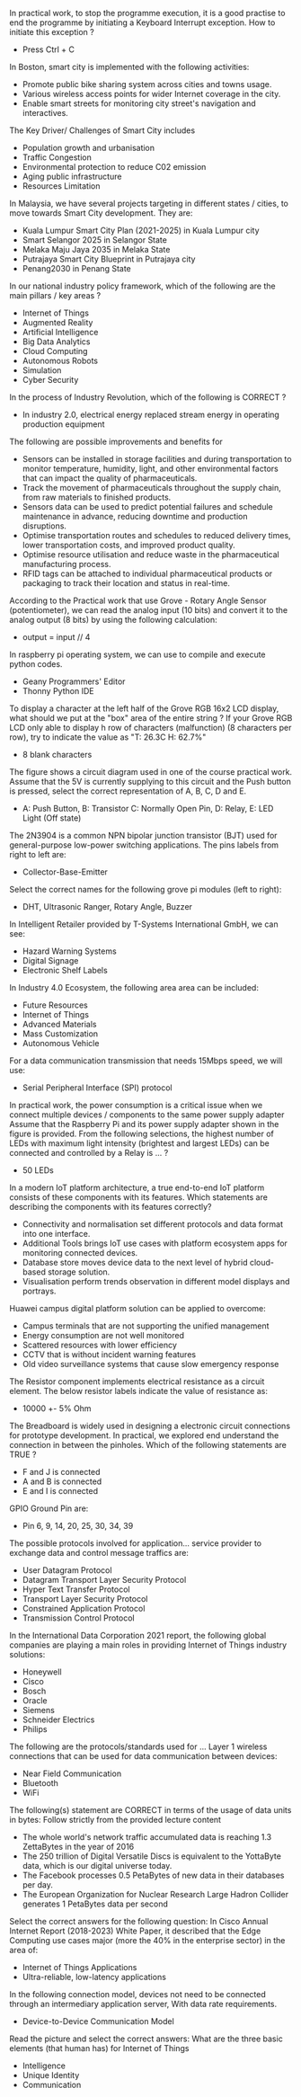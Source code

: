 In practical work, to stop the programme execution, it is a good practise to end the programme by initiating a Keyboard Interrupt exception. How to initiate this exception ?
- Press Ctrl + C

In Boston, smart city is implemented with the following activities:
- Promote public bike sharing system across cities and towns usage.
- Various wireless access points for wider Internet coverage in the city.
- Enable smart streets for monitoring city street's navigation and interactives.

The Key Driver/ Challenges of Smart City includes
- Population growth and urbanisation
- Traffic Congestion
- Environmental protection to reduce C02 emission
- Aging public infrastructure
- Resources Limitation

In Malaysia, we have several projects targeting in different states / cities, to move towards Smart City development. They are:
- Kuala Lumpur Smart City Plan (2021-2025) in Kuala Lumpur city
- Smart Selangor 2025 in Selangor State
- Melaka Maju Jaya 2035 in Melaka State
- Putrajaya Smart City Blueprint in Putrajaya city
- Penang2030 in Penang State

In our national industry policy framework, which of the following are the main pillars / key areas ?
- Internet of Things
- Augmented Reality
- Artificial Intelligence
- Big Data Analytics
- Cloud Computing
- Autonomous Robots
- Simulation
- Cyber Security

In the process of Industry Revolution, which of the following is CORRECT ?
- In industry 2.0, electrical energy replaced stream energy in operating production equipment

The following are possible improvements and benefits for
- Sensors can be installed in storage facilities and during transportation to monitor temperature, humidity, light, and other environmental factors that can impact the quality of pharmaceuticals.
- Track the movement of pharmaceuticals throughout the supply chain, from raw materials to finished products.
- Sensors data can be used to predict potential failures and schedule maintenance in advance, reducing downtime and production disruptions.
- Optimise transportation routes and schedules to reduced delivery times, lower transportation costs, and improved product quality.
- Optimise resource utilisation and reduce waste in the pharmaceutical manufacturing process.
- RFID tags can be attached to individual pharmaceutical products or packaging to track their location and status in real-time.

According to the Practical work that use Grove - Rotary Angle Sensor (potentiometer), we can read the analog input (10 bits) and convert it to the analog output (8 bits) by using the following calculation:
- output = input // 4

In raspberry pi operating system, we can use to compile and execute python codes.
- Geany Programmers' Editor
- Thonny Python IDE

To display a character at the left half of the Grove RGB 16x2 LCD display, what should we put at the "box" area of the entire string ?
If your Grove RGB LCD only able to display h row of characters (malfunction) (8 characters per row), try to indicate the value as "T: 26.3C        H: 62.7%"
- 8 blank characters

The figure shows a circuit diagram used in one of the course practical work. Assume that the 5V is currently supplying to this circuit and the Push button is pressed, select the correct representation of A, B, C, D and E.
- A: Push Button, B: Transistor C: Normally Open Pin, D: Relay, E: LED Light (Off state)

The 2N3904 is a common NPN bipolar junction transistor (BJT) used for general-purpose low-power switching applications. The pins labels from right to left are:
- Collector-Base-Emitter

Select the correct names for the following grove pi modules (left to right):
- DHT, Ultrasonic Ranger, Rotary Angle, Buzzer

In Intelligent Retailer provided by T-Systems International GmbH, we can see:
- Hazard Warning Systems
- Digital Signage
- Electronic Shelf Labels

In Industry 4.0 Ecosystem, the following area area can be included:
- Future Resources
- Internet of Things
- Advanced Materials
- Mass Customization
- Autonomous Vehicle

For a data communication transmission that needs 15Mbps speed, we will use:
- Serial Peripheral Interface (SPI) protocol

In practical work, the power consumption is a critical issue when we connect multiple devices / components to the same power supply adapter Assume that the Raspberry Pi and its power supply adapter shown in the figure is provided. From the following selections, the highest number of LEDs with maximum light intensity (brightest and largest LEDs) can be connected and controlled by a Relay is ... ?
- 50 LEDs

In a modern IoT platform architecture, a true end-to-end IoT platform consists of these components with its features. Which statements are describing the components with its features correctly?
- Connectivity and normalisation set different protocols and data format into one interface.
- Additional Tools brings IoT use cases with platform ecosystem apps for monitoring connected devices.
- Database store moves device data to the next level of hybrid cloud-based storage solution.
- Visualisation perform trends observation in different model displays and portrays.

Huawei campus digital platform solution can be applied to overcome:
- Campus terminals that are not supporting the unified management
- Energy consumption are not well monitored
- Scattered resources with lower efficiency
- CCTV that is without incident warning features
- Old video surveillance systems that cause slow emergency response

The Resistor component implements electrical resistance as a circuit element. The below resistor labels indicate the value of resistance as:
- 10000 +- 5% Ohm

The Breadboard is widely used in designing a electronic circuit connections for prototype development.
In practical, we explored end understand the connection in between the pinholes. Which of the following statements are TRUE ?
- F and J is connected
- A and B is connected
- E and I is connected

GPIO Ground Pin are:
- Pin 6, 9, 14, 20, 25, 30, 34, 39

The possible protocols involved for application...
service provider to exchange data and control message traffics are:
- User Datagram Protocol
- Datagram Transport Layer Security Protocol
- Hyper Text Transfer Protocol
- Transport Layer Security Protocol
- Constrained Application Protocol
- Transmission Control Protocol

In the International Data Corporation 2021 report, the following global companies are playing a main roles in providing Internet of Things industry solutions:
- Honeywell
- Cisco
- Bosch
- Oracle
- Siemens
- Schneider Electrics
- Philips

The following are the protocols/standards used for ...
Layer 1 wireless connections that can be used for data communication between devices:
- Near Field Communication
- Bluetooth
- WiFi

The following(s) statement are CORRECT in terms of the usage of data units in bytes:
Follow strictly from the provided lecture content
- The whole world's network traffic accumulated data is reaching 1.3 ZettaBytes in the year of 2016
- The 250 trillion of Digital Versatile Discs is equivalent to the YottaByte data, which is our digital universe today.
- The Facebook processes 0.5 PetaBytes of new data in their databases per day.
- The European Organization for Nuclear Research Large Hadron Collider generates 1 PetaBytes data per second

Select the correct answers for the following question:
In Cisco Annual Internet Report (2018-2023) White Paper, it described that the Edge Computing use cases major (more the 40% in the enterprise sector) in the area of:
- Internet of Things Applications
- Ultra-reliable, low-latency applications

In the following connection model, devices not need to be connected
through an intermediary application server, With data rate requirements.
- Device-to-Device Communication Model

Read the picture and select the correct answers:
What are the three basic elements (that human has) for Internet of Things
- Intelligence
- Unique Identity
- Communication
